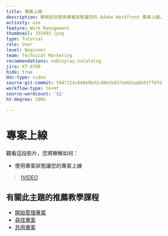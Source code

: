 ```yaml
---
title: 專案上線
description: 瞭解如何使用專案狀態讓您的 Adobe Workfront 專案上線。
activity: use
feature: Work Management
thumbnail: 335093.jpeg
type: Tutorial
role: User
level: Beginner
team: Technical Marketing
recommendations: noDisplay,noCatalog
jira: KT-8780
hide: true
doc-type: video
source-git-commit: 5947224c840e9bd2c80e5e027e0d5aabb91ff6fd
workflow-type: tm+mt
source-wordcount: '52'
ht-degree: 100%

---
```


# 專案上線

觀看這段影片，您將瞭解如何：

* 使用專案狀態讓您的專案上線

>[!VIDEO](https://video.tv.adobe.com/v/335093/?quality=12&learn=on)

## 有關此主題的推薦教學課程

* [開始管理專案](/help/manage-work/projects/getting-started-manage-a-project.md)
* [尋找專案](/help/manage-work/projects/find-projects.md)
* [共用專案](/help/manage-work/projects/share-a-project.md)
